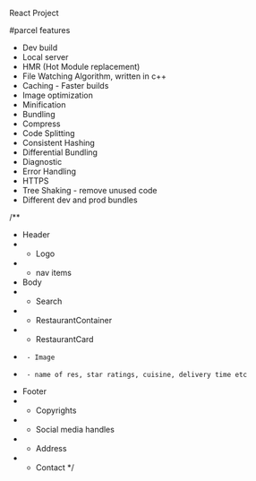 React Project

#parcel features

- Dev build
- Local server
- HMR (Hot Module replacement)
- File Watching Algorithm, written in c++
- Caching - Faster builds
- Image optimization
- Minification
- Bundling
- Compress
- Code Splitting
- Consistent Hashing
- Differential Bundling
- Diagnostic
- Error Handling
- HTTPS
- Tree Shaking - remove unused code
- Different dev and prod bundles

/\*\*

- Header
- - Logo
- - nav items
- Body
- - Search
- - RestaurantContainer
- - RestaurantCard
-      - Image
-      - name of res, star ratings, cuisine, delivery time etc
- Footer
- - Copyrights
- - Social media handles
- - Address
- - Contact
    \*/
